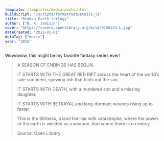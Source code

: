 ```yaml
---
template: /templates/media-posts.html
buildScript: "/scripts/formatPostDetails.js"
title: "Broken Earth trilogy"
author: ["N. K. Jemisin"]
cover: "https://covers.openlibrary.org/b/id/9158524-L.jpg"
dateCreated: "2022-01-01"
dataTag: ["movie"]
year: "2015"
---
```


Wowowow, this might be my favorite fantasy series ever!

> A SEASON OF ENDINGS HAS BEGUN.
>
> IT STARTS WITH THE GREAT RED RIFT across the heart of the world's sole continent, spewing ash that blots out the sun.
>
> IT STARTS WITH DEATH, with a murdered son and a missing daughter.
>
> IT STARTS WITH BETRAYAL and long-dormant wounds rising up to fester.
>
> This is the Stillness, a land familiar with catastrophe, where the power of the earth is wielded as a weapon. And where there is no mercy.
>
> Source: Open Library
